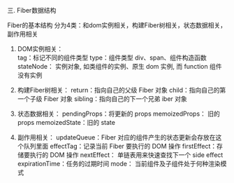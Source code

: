 三.  Fiber数据结构

Fiber的基本结构
分为4类：和dom实例相关，构建Fiber树相关，状态数据相关，副作用相关

1. DOM实例相关：  
    tag：标记不同的组件类型
    type：组件类型 div、span、组件构造函数
    stateNode： 实例对象, 如类组件的实例、原生 dom 实例, 而 function 组件没有实例
2. 构建Fiber树相关：
    return：指向自己的父级 Fiber 对象
    child：指向自己的第一个子级 Fiber 对象
    sibling：指向自己的下一个兄弟 iber 对象

3. 状态数据相关：
    pendingProps：将更新的 props
    memoizedProps： 旧的 props
    memoizedState：旧的 state
4. 副作用相关：
    updateQueue：Fiber 对应的组件产生的状态更新会存放在这个队列里面 
    effectTag：记录当前 Fiber 要执行的 DOM 操作
    firstEffect：存储要执行的 DOM 操作
    nextEffect： 单链表用来快速查找下一个 side effect
    expirationTime：任务的过期时间
    mode： 当前组件及子组件处于何种渲染模式